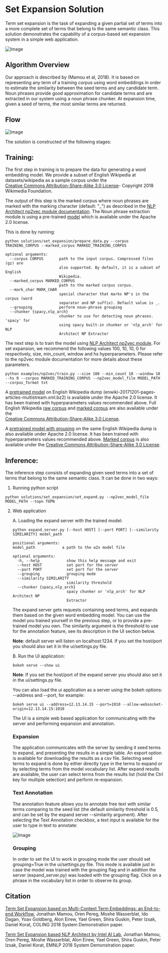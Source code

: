 # Set Expansion Solution

Term set expansion is the task of expanding a given partial set of terms into
a more complete set of terms that belong to the same semantic class. This
solution demonstrates the capability of a corpus-based set expansion system
in a simple web application.

![Image](../../doc/source/assets/expansion_demo.png)

## Algorithm Overview
Our approach is described by (Mamou et al, 2018).
It is based on representing any term of a training corpus using word embeddings in order 
to estimate the similarity between the seed terms and any candidate term. Noun phrases provide 
good approximation for candidate terms and are extracted in our system using a noun phrase chunker. 
At expansion time, given a seed of terms, the most similar terms are returned.

## Flow

![Image](../../doc/source/assets/expansion_flow.png)

The solution is constructed of the following stages:


## Training:
   
The first step in training is to prepare the data for generating a word embedding model. We 
provide a subset of English Wikipedia at datasets/wikipedia as a sample corpus under the  
[Creative Commons Attribution-Share-Alike 3.0 License](https://creativecommons.org/licenses/by-sa/3.0/)- Copyright 2018 Wikimedia Foundation.

The output of this step is the marked corpus where noun phrases are marked with the marking character (default: "\_") as described in the [NLP Architect np2vec module documentation](http://nlp_architect.nervanasys.com/np2vec.html).
The Noun phrase extraction module is using a pre-trained [model](https://s3-us-west-2.amazonaws.com/nlp-architect-data/models/chunker/model.h5) which is available under the Apache 2.0 license. 

This is done by running:
```
python solutions/set_expansion/prepare_data.py --corpus TRAINING_CORPUS --marked_corpus MARKED_TRAINING_CORPUS

optional arguments:
  --corpus CORPUS       path to the input corpus. Compressed files (gz) are
                        also supported. By default, it is a subset of English
                        Wikipedia.
  --marked_corpus MARKED_CORPUS
                        path to the marked corpus corpus.
  --mark_char MARK_CHAR
                        special character that marks NP's in the corpus (word
                        separator and NP suffix). Default value is _.
  --grouping            perform noun-phrase grouping
  --chunker {spacy,nlp_arch}
                        chunker to use for detecting noun phrases. 'spacy' for
                        using spacy built-in chunker or 'nlp_arch' for NLP
                        Architect NP Extractor
```


The next step is to train the model using [NLP Architect np2vec module](http://nlp_architect.nervanasys.com/np2vec.html). 
For set expansion, we recommend the following values 100, 10, 10, 0 for respectively, 
size, min_count, window and hs hyperparameters. Please refer to the np2vec module documentation for more details about these parameters.
```
python examples/np2vec/train.py --size 100 --min_count 10 --window 10 --hs 0 --corpus MARKED_TRAINING_CORPUS --np2vec_model_file MODEL_PATH --corpus_format txt
```

A [pretrained model](https://s3-us-west-2.amazonaws.com/nlp-architect-data/models/term_set/enwiki-20171201_pretrained_set_expansion.txt.tar.gz) 
on English Wikipedia dump (enwiki-20171201-pages-articles-multistream.xml.bz2) is available under the
Apache 2.0 license. It has been trained with hyperparameters values
recommended above. Full English Wikipedia [raw corpus](https://s3-us-west-2.amazonaws.com/nlp-architect-data/models/term_set/enwiki-20171201.txt.gz) and 
[marked corpus](https://s3-us-west-2.amazonaws.com/nlp-architect-data/models/term_set/enwiki-20171201_spacy_marked.txt.tar.gz) 
are also available under the  
[Creative Commons Attribution-Share-Alike 3.0 License](https://creativecommons.org/licenses/by-sa/3.0/).

A [pretrained model with grouping](https://s3-us-west-2.amazonaws.com/nlp-architect-data/models/term_set/enwiki-20171201_grouping_pretrained_set_expansion.tar.gz)
on the same English Wikipedia dump is also
available under
Apache 2.0 license. It has been trained with hyperparameters values
recommended above. [Marked corpus](https://s3-us-west-2.amazonaws.com/nlp-architect-data/models/term_set/enwiki-20171201_grouping_marked.txt.tar.gz)
is also available under the
[Creative Commons Attribution-Share-Alike 3.0 License](https://creativecommons.org/licenses/by-sa/3.0/).

## Inference:

The inference step consists of expanding given seed terms into a set of terms that belong to the same semantic class.
It can be done in two ways:

1. Running python script
```
python solutions/set_expansion/set_expand.py --np2vec_model_file MODEL_PATH --topn TOPN
```
2. Web application

    A. Loading the expand server with the trained model:
    ```
    python expand_server.py [--host HOST] [--port PORT] [--similarity SIMILARITY] model_path

    positional arguments:
    model_path            a path to the w2v model file

    optional arguments:
      -h, --help            show this help message and exit
      --host HOST           set port for the server
      --port PORT           set port for the server
      --grouping            grouping mode
      --similarity SIMILARITY
                            similarity threshold
      --chunker {spacy,nlp_arch}
                            spacy chunker or 'nlp_arch' for NLP Architect NP
                            Extractor
    ```

    The expand server gets requests containing seed terms, and expands them
    based on the given word embedding model. You can use the model you trained
    yourself in the previous step, or to provide a pre-trained model you own.
    The similarity argument is the threshold to use for the annotation feature, see its description in the UI section below.

    **Note**: default server
    will listen on localhost:1234. If you set the host/port you should also
    set it in the ui/settings.py file.

    B. Run the UI application:
    ```
    bokeh serve --show ui
    ```
    **Note**: If you set the host/port of the expand server you
    should also set it in the ui/settings.py file.

    You can also load the ui application as a server using the bokeh options:
     --address and --port, for example:
    ```
    bokeh serve ui --address=12.13.14.15 --port=1010 --allow-websocket-origin=12.13.14.15:1010
    ```
    The UI is a simple web based application for communicating with the server and performing expansion and annotation.

    ### Expansion

    The application communicates with the server by sending it seed terms to expand,
     and presenting the results in a simple table. An export option is available for downloading the results as a csv
    file. Selecting seed terms to expand is done by either directly type in the terms to expand or by
    selecting terms from the model vocabulary list. After expand results are available,
    the user can select terms from the results list (hold the Ctrl key for
    multiple selection) and perform re-expansion.

    ### Text Annotation

    The annotation feature allows you to annotate free text with similar terms comparing to the seed list (the default similarity threshold is 0.5, and can be set
    by the expand server --similarity argument). 
    After selecting the Text Annotation checkbox, a text input is available for the user to type in text to annotate:

    ![Image](../../doc/source/assets/annotation.png)

    ### Grouping

    In order to set the UI to work in grouping mode the user should set grouping=True in the ui/settings.py file.
    This mode is available just in case the model was trained with the grouping flag and in addition the server
    (expand_server.py) was loaded with the grouping flag.
    Click on a phrase in the vocabulary list in order to observe its group.


 ## Citation
[Term Set Expansion based on Multi-Context Term Embeddings: an End-to-end Workflow](http://arxiv.org/abs/1807.10104), Jonathan Mamou,
 Oren Pereg, Moshe Wasserblat, Ido Dagan, Yoav Goldberg, Alon Eirew, Yael Green, Shira Guskin, 
 Peter Izsak, Daniel Korat, COLING 2018 System Demonstration paper.
 
[Term Set Expansion based NLP Architect by Intel AI Lab](https://arxiv.org/abs/1808.08953), Jonathan Mamou,
 Oren Pereg, Moshe Wasserblat, Alon Eirew, Yael Green, Shira Guskin, 
 Peter Izsak, Daniel Korat, EMNLP 2018 System Demonstration paper.
